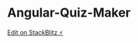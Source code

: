 # Angular-Quiz-Maker

[Edit on StackBlitz ⚡️](https://stackblitz.com/edit/stackblitz-starters-ujhek6)